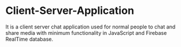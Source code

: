 # Client-Server-Application
It is a client server chat application used for normal people to chat and share media with minimum functionality in JavaScript and Firebase RealTime database.
